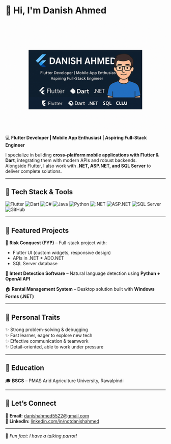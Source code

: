 # 👋 Hi, I'm Danish Ahmed  

![Banner](banner.png)  

💻 **Flutter Developer | Mobile App Enthusiast | Aspiring Full-Stack Engineer**  

I specialize in building **cross-platform mobile applications with Flutter & Dart**, integrating them with modern APIs and robust backends.  
Alongside Flutter, I also work with **.NET, ASP.NET, and SQL Server** to deliver complete solutions.  

---

## 🔹 Tech Stack & Tools
![Flutter](https://img.shields.io/badge/Flutter-02569B?logo=flutter&logoColor=white)
![Dart](https://img.shields.io/badge/Dart-0175C2?logo=dart&logoColor=white)
![C#](https://img.shields.io/badge/C%23-239120?logo=c-sharp&logoColor=white)
![Java](https://img.shields.io/badge/Java-007396?logo=java&logoColor=white)
![Python](https://img.shields.io/badge/Python-3776AB?logo=python&logoColor=white)
![.NET](https://img.shields.io/badge/.NET-512BD4?logo=dotnet&logoColor=white)
![ASP.NET](https://img.shields.io/badge/ASP.NET_Core-512BD4?logo=dotnet&logoColor=white)
![SQL Server](https://img.shields.io/badge/SQL_Server-CC2927?logo=microsoftsqlserver&logoColor=white)
![GitHub](https://img.shields.io/badge/GitHub-181717?logo=github&logoColor=white)

---

## 🔹 Featured Projects
📱 **Risk Conquest (FYP)** – Full-stack project with:  
   - Flutter UI (custom widgets, responsive design)  
   - APIs in .NET + ADO.NET  
   - SQL Server database  

🤖 **Intent Detection Software** – Natural language detection using **Python + OpenAI API**  

🏠 **Rental Management System** – Desktop solution built with **Windows Forms (.NET)**  

---

## 🔹 Personal Traits
✨ Strong problem-solving & debugging  
✨ Fast learner, eager to explore new tech  
✨ Effective communication & teamwork  
✨ Detail-oriented, able to work under pressure  

---

## 🔹 Education
🎓 **BSCS** – PMAS Arid Agriculture University, Rawalpindi  

---

## 🔹 Let’s Connect
📧 **Email:** [danishahmed5522@gmail.com](mailto:danishahmed5522@gmail.com)  
🔗 **LinkedIn:** [linkedin.com/in/notdanishahmed](https://www.linkedin.com/in/notdanishahmed)  

---

🦜 *Fun fact: I have a talking parrot!*  
